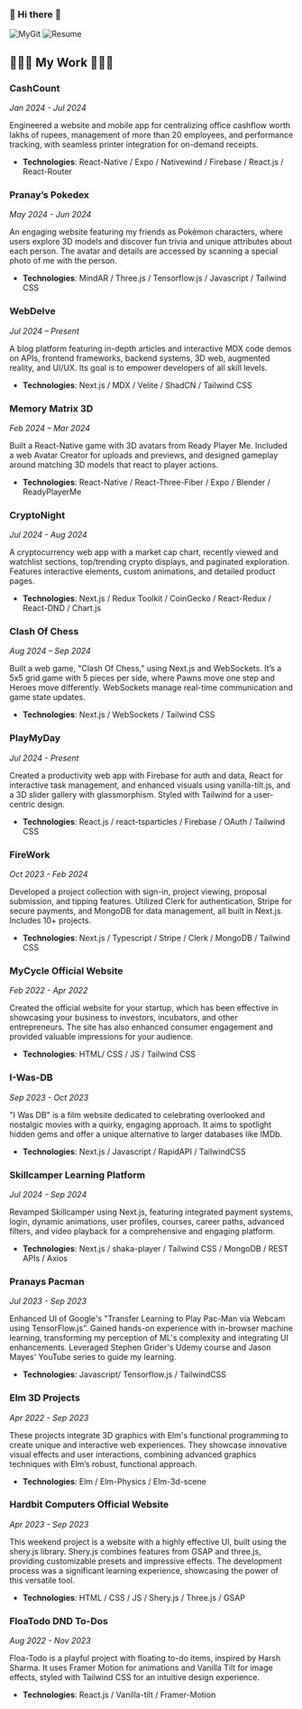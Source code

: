 ### 👋 Hi there 👋

![MyGit](https://github.com/arey-pranay/arey-pranay/assets/86497126/f7128a3b-9aec-4c13-af5e-8905defa0a2d)
![Resume]([https://github.com/arey-pranay/arey-pranay/assets/PranayResumeDeveloper.pdf.gif](https://github.com/arey-pranay/arey-pranay/blob/main/assets/PranayResumeDeveloper.pdf.gif))


## 👨🏼‍💻 My Work 👨🏼‍💻

### CashCount
*Jan 2024 - Jul 2024*

Engineered a website and mobile app for centralizing office cashflow worth lakhs of rupees, management of more than 20 employees, and performance tracking, with seamless printer integration for on-demand receipts.

- **Technologies**: React-Native / Expo / Nativewind / Firebase / React.js / React-Router

### Pranay’s Pokedex
*May 2024 - Jun 2024*

An engaging website featuring my friends as Pokémon characters, where users explore 3D models and discover fun trivia and unique attributes about each person. The avatar and details are accessed by scanning a special photo of me with the person.

- **Technologies**: MindAR / Three.js / Tensorflow.js / Javascript / Tailwind CSS

### WebDelve
*Jul 2024 – Present*

A blog platform featuring in-depth articles and interactive MDX code demos on APIs, frontend frameworks, backend systems, 3D web, augmented reality, and UI/UX. Its goal is to empower developers of all skill levels.

- **Technologies**: Next.js / MDX / Velite / ShadCN / Tailwind CSS

### Memory Matrix 3D
*Feb 2024 – Mar 2024*

Built a React-Native game with 3D avatars from Ready Player Me. Included a web Avatar Creator for uploads and previews, and designed gameplay around matching 3D models that react to player actions.

- **Technologies**: React-Native / React-Three-Fiber / Expo / Blender / ReadyPlayerMe

### CryptoNight
*Jul 2024 - Aug 2024*

A cryptocurrency web app with a market cap chart, recently viewed and watchlist sections, top/trending crypto displays, and paginated exploration. Features interactive elements, custom animations, and detailed product pages.

- **Technologies**: Next.js / Redux Toolkit / CoinGecko / React-Redux / React-DND / Chart.js

### Clash Of Chess
*Aug 2024 – Sep 2024*

Built a web game, "Clash Of Chess," using Next.js and WebSockets. It’s a 5x5 grid game with 5 pieces per side, where Pawns move one step and Heroes move differently. WebSockets manage real-time communication and game state updates.

- **Technologies**: Next.js / WebSockets / Tailwind CSS

### PlayMyDay
*Jul 2024 - Present*

Created a productivity web app with Firebase for auth and data, React for interactive task management, and enhanced visuals using vanilla-tilt.js, and a 3D slider gallery with glassmorphism. Styled with Tailwind for a user-centric design.

- **Technologies**: React.js / react-tsparticles / Firebase / OAuth / Tailwind CSS

### FireWork
*Oct 2023 - Feb 2024*

Developed a project collection with sign-in, project viewing, proposal submission, and tipping features. Utilized Clerk for authentication, Stripe for secure payments, and MongoDB for data management, all built in Next.js. Includes 10+ projects.

- **Technologies**: Next.js / Typescript / Stripe / Clerk / MongoDB / Tailwind CSS

### MyCycle Official Website
*Feb 2022 - Apr 2022*

Created the official website for your startup, which has been effective in showcasing your business to investors, incubators, and other entrepreneurs. The site has also enhanced consumer engagement and provided valuable impressions for your audience.

- **Technologies**: HTML/ CSS / JS / Tailwind CSS

### I-Was-DB
*Sep 2023 - Oct 2023*

"I Was DB" is a film website dedicated to celebrating overlooked and nostalgic movies with a quirky, engaging approach. It aims to spotlight hidden gems and offer a unique alternative to larger databases like IMDb.

- **Technologies**: Next.js / Javascript / RapidAPI / TailwindCSS

### Skillcamper Learning Platform
*Jul 2024 - Sep 2024*

Revamped Skillcamper using Next.js, featuring integrated payment systems, login, dynamic animations, user profiles, courses, career paths, advanced filters, and video playback for a comprehensive and engaging platform.

- **Technologies**: Next.js / shaka-player / Tailwind CSS / MongoDB / REST APIs / Axios

### Pranays Pacman
*Jul 2023 - Sep 2023*

Enhanced UI of Google's "Transfer Learning to Play Pac-Man via Webcam using TensorFlow.js”. Gained hands-on experience with in-browser machine learning, transforming my perception of ML's complexity and integrating UI enhancements. Leveraged Stephen Grider's Udemy course and Jason Mayes' YouTube series to guide my learning.

- **Technologies**: Javascript/ Tensorflow.js / TailwindCSS

### Elm 3D Projects
*Apr 2022 - Sep 2023*

These projects integrate 3D graphics with Elm's functional programming to create unique and interactive web experiences. They showcase innovative visual effects and user interactions, combining advanced graphics techniques with Elm’s robust, functional approach.

- **Technologies**: Elm / Elm-Physics / Elm-3d-scene


### Hardbit Computers Official Website
*Apr 2023 - Sep 2023*

This weekend project is a website with a highly effective UI, built using the shery.js library. Shery.js combines features from GSAP and three.js, providing customizable presets and impressive effects. The development process was a significant learning experience, showcasing the power of this versatile tool.

- **Technologies**: HTML / CSS / JS / Shery.js / Three.js / GSAP

### FloaTodo DND To-Dos
*Aug 2022 - Nov 2023*

Floa-Todo is a playful project with floating to-do items, inspired by Harsh Sharma. It uses Framer Motion for animations and Vanilla Tilt for image effects, styled with Tailwind CSS for an intuitive design experience.

- **Technologies**: React.js / Vanilla-tilt / Framer-Motion
